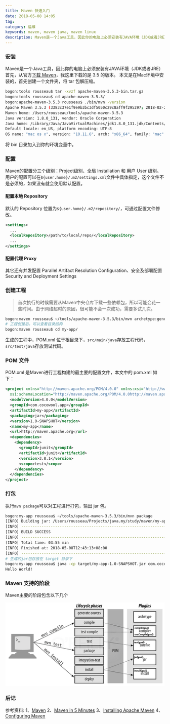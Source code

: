 ```yaml
---
title: Maven 快速入门
date: 2018-05-08 14:05
tag: 
category: 运维
keywords: maven, maven java, maven linux
description: Maven是一个Java工具，因此你的电脑上必须安装有JAVA环境（JDK或者JRE）。
---
```



### 安装
Maven是一个Java工具，因此你的电脑上必须安装有JAVA环境（JDK或者JRE）
首先，从官方[下载 Maven](https://maven.apache.org/download.html)，我这里下载的是 3.5 的版本。
本文是在Mac环境中安装的，首先创建一个文件夹，将 tar 包解压缩。

```bash
bogon:tools rousseau$ tar -xvzf apache-maven-3.5.3-bin.tar.gz 
bogon:tools rousseau$ cd apache-maven-3.5.3/
bogon:apache-maven-3.5.3 rousseau$ ./bin/mvn -version
Apache Maven 3.5.3 (3383c37e1f9e9b3bc3df5050c29c8aff9f295297; 2018-02-25T03:49:05+08:00)
Maven home: /Users/rousseau/tools/apache-maven-3.5.3
Java version: 1.8.0_131, vendor: Oracle Corporation
Java home: /Library/Java/JavaVirtualMachines/jdk1.8.0_131.jdk/Contents/Home/jre
Default locale: en_US, platform encoding: UTF-8
OS name: "mac os x", version: "10.11.6", arch: "x86_64", family: "mac"
```
将 bin 目录加入到你的环境变量中。

### 配置
Maven的配置分三个级别：Project级别、全局 Installation 和 用户 User 级别。用户的配置可以在```${user.home}/.m2/settings.xml```文件中具体指定，这个文件不是必须的，如果没有就会使用默认配置。

#### 配置本地 Repository
默认的 Repository 位置为```${user.home}/.m2/repository/```，可通过配置文件修改。
```xml
<settings>
  ...
  <localRepository>/path/to/local/repo/</localRepository>
  ...
</settings>
```

#### 配置代理 Proxy
其它还有并发配置 Parallel Artifact Resolution Configuration、安全及部署配置 Security and Deployment Settings

### 创建工程
> 首次执行的时候需要从Maven中央仓库下载一些依赖包，所以可能会花一些时间。由于网络超时的原因，很可能不会一次成功，需要多试几次。

```bash
bogon:maven rousseau$ ~/tools/apache-maven-3.5.3/bin/mvn archetype:generate -DgroupId=com.cocowool.app -DartifactId=my-app -DarchetypeArtifactId=maven-archetype-quickstart -DinteractiveMode=false
# 工程创建后，可以查看目录结构
bogon:maven rousseau$ cd my-app/
```
生成的工程中，POM.xml 位于根目录下，```src/main/java```存放工程代码，```src/test/java```存放测试代码。

### POM 文件
POM.xml 是Maven进行工程构建的最主要的配置文件，本文中的 pom.xml 如下：
```xml
<project xmlns="http://maven.apache.org/POM/4.0.0" xmlns:xsi="http://www.w3.org/2001/XMLSchema-instance"
  xsi:schemaLocation="http://maven.apache.org/POM/4.0.0http://maven.apache.org/maven-v4_0_0.xsd">
  <modelVersion>4.0.0</modelVersion>
  <groupId>com.cocowool.app</groupId>
  <artifactId>my-app</artifactId>
  <packaging>jar</packaging>
  <version>1.0-SNAPSHOT</version>
  <name>my-app</name>
  <url>http://maven.apache.org</url>
  <dependencies>
    <dependency>
      <groupId>junit</groupId>
      <artifactId>junit</artifactId>
      <version>3.8.1</version>
      <scope>test</scope>
    </dependency>
  </dependencies>
</project>
```

### 打包
执行```mvn package```可以对工程进行打包，输出 jar 包。
```bash
bogon:my-app rousseau$ ~/tools/apache-maven-3.5.3/bin/mvn package
[INFO] Building jar: /Users/rousseau/Projects/java.my/study/maven/my-app/target/my-app-1.0-SNAPSHOT.jar
[INFO] ------------------------------------------------------------------------
[INFO] BUILD SUCCESS
[INFO] ------------------------------------------------------------------------
[INFO] Total time: 03:55 min
[INFO] Finished at: 2018-05-08T12:43:13+08:00
[INFO] ------------------------------------------------------------------------
# 生成的jar包存放在 target 目录下
bogon:my-app rousseau$ java -cp target/my-app-1.0-SNAPSHOT.jar com.cocowool.app.App
Hello World!
```

### Maven 支持的阶段
Maven主要的阶段包含以下几个

![](./20180508-maven-tutorial/39469-20180508140500197-1398530956.png)

### 后记

参考资料:
1、[Maven](https://maven.apache.org)
2、[Maven in 5 Minutes](https://maven.apache.org/guides/getting-started/maven-in-five-minutes.html)
3、[Installing Apache Maven](https://maven.apache.org/install.html)
4、[Configuring Maven](https://maven.apache.org/guides/mini/guide-configuring-maven.html)













